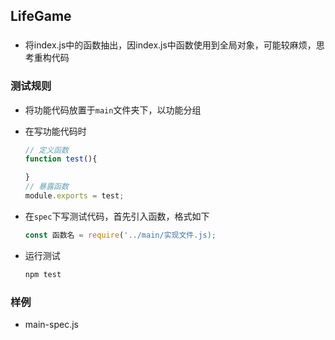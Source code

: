 ## LifeGame

### 
- 将index.js中的函数抽出，因index.js中函数使用到全局对象，可能较麻烦，思考重构代码

### 测试规则
- 将功能代码放置于`main`文件夹下，以功能分组

- 在写功能代码时
    ```js
    // 定义函数
    function test(){

    }
    // 暴露函数
    module.exports = test;
    ```
- 在`spec`下写测试代码，首先引入函数，格式如下
    ```js
    const 函数名 = require('../main/实现文件.js);
    ```
- 运行测试
    ```js
    npm test
    ```

### 样例
- main-spec.js